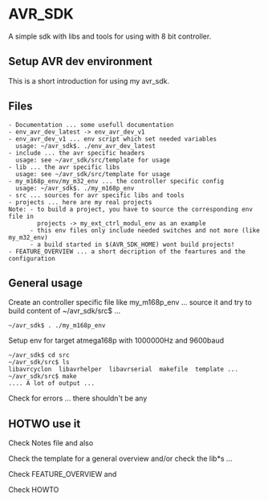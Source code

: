 AVR_SDK
=======

A simple sdk with libs and tools for using with 8 bit controller.


Setup AVR dev environment
--------------------------

This is a short introduction for using my avr_sdk.


Files
-----

	- Documentation ... some usefull documentation
	- env_avr_dev_latest -> env_avr_dev_v1
	- env_avr_dev_v1 ... env script which set needed variables 
	  usage: ~/avr_sdk$. ./env_avr_dev_latest
	- include ... the avr specific headers
	  usage: see ~/avr_sdk/src/template for usage
	- lib ... the avr specific libs 
      usage: see ~/avr_sdk/src/template for usage
	- my_m168p_env/my_m32_env ... the controller specific config 
      usage: ~/avr_sdk$. ./my_m168p_env
	- src ... sources for avr specific libs and tools
	- projects ... here are my real projects
	Note: - to build a project, you have to source the corresponding env file in
            projects -> my_ext_ctrl_modul_env as an example
		  - this env files only include needed switches and not more (like my_m32_env)
		  - a build started in $(AVR_SDK_HOME) wont build projects!
	- FEATURE_OVERVIEW ... a short decription of the feartures and the configuration


General usage
-------------

Create an controller specific file like my_m168p_env ... source it and try to build content
of ~/avr_sdk/src$ ... 

	~/avr_sdk$ . ./my_m168p_env 

Setup env for target atmega168p with 1000000Hz and 9600baud

	~/avr_sdk$ cd src
	~/avr_sdk/src$ ls
	libavrcyclon  libavrhelper  libavrserial  makefile  template ...
	~/avr_sdk/src$ make
	.... A lot of output ...
   
Check for errors ... there shouldn't be any 


HOTWO use it
------------

Check Notes file and also

Check the template for a general overview and/or check the lib*s ...

Check FEATURE_OVERVIEW and 

Check HOWTO





